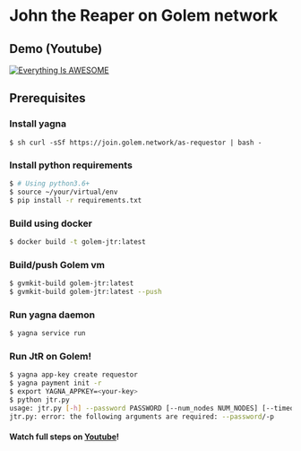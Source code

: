 # John the Reaper on Golem network
## Demo (Youtube)
[![Everything Is AWESOME](https://img.youtube.com/vi/d6UIb0i9ePI/0.jpg)](https://youtu.be/d6UIb0i9ePI "Everything Is AWESOME")
## Prerequisites
### Install yagna
```$ sh curl -sSf https://join.golem.network/as-requestor | bash -```
### Install python requirements
```sh
$ # Using python3.6+
$ source ~/your/virtual/env
$ pip install -r requirements.txt
```
### Build using docker
```sh
$ docker build -t golem-jtr:latest
```
### Build/push Golem vm
```sh
$ gvmkit-build golem-jtr:latest
$ gvmkit-build golem-jtr:latest --push
```
### Run yagna daemon
```sh
$ yagna service run
```
### Run JtR on Golem!
```sh
$ yagna app-key create requestor
$ yagna payment init -r
$ export YAGNA_APPKEY=<your-key>
$ python jtr.py
usage: jtr.py [-h] --password PASSWORD [--num_nodes NUM_NODES] [--timeout TIMEOUT]
jtr.py: error: the following arguments are required: --password/-p
```
#### Watch full steps on [Youtube](https://youtu.be/d6UIb0i9ePI)!

